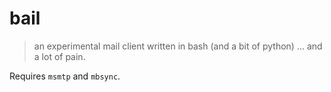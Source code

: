 # bail
> an experimental mail client written in bash (and a bit of python)
> ... and a lot of pain.

Requires `msmtp` and `mbsync`.
